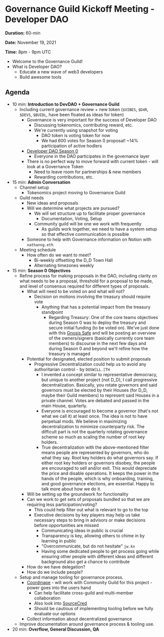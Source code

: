 # Governance Guild Kickoff Meeting - Developer DAO

**Duration:** 60-min

**Date:** November 19, 2021

**Time:** 8pm - 9pm UTC

- Welcome to the Governance Guild!
- What is Developer DAO?
    - Educate a new wave of web3 developers
    - Build awesome tools

## Agenda 
- 10 min: **Introduction to DevDAO + Governance Guild**
    - Including current governance review + new token (`$VIBES`, `$D4R`, `$DEVS`, `$BUIDL`, have been floated as ideas for token)
        - Governance is very important for the success of Developer DAO
            - Discussing tokenomics, contributing reward, etc.
            - We're currently using snapshot for voting
                - DAO token is voting token for now
                - We had 600 votes for Season 0 proposal! ~14% participation of active hodlers
        - [Developer DAO Season 0](https://forum.developerdao.com/t/p3-developer-dao-season-0/219)
            - Everyone in the DAO participates in the governance layer
        - There is no perfect way to move forward with current token - will look at a Governance Token
            - Need to leave room for partnerships & new members
            - Rewarding contributions, etc.
- 15 min: **Admin Conversation**
    - Channel setup
        - Tokenomics project moving to Governance Guild
    - Guild needs
        - New ideas and proposals
        - Will we determine what projects are pursued?
            - We will set structure up to facilitate proper governance
                - Documentation, Voting, Setup
            - Community guild will be one we work with frequently
                - As guilds work together, we need to have a system setup so that effective communication is possible
        - Someone to help with Governance information on Notion with `nathanng.eth`
    - Meeting schedule
        - How often do we want to meet?
            - Bi-weekly offsetting the D_D Town Hall
            - Alternating timezones weekly
- 15 min: **Season 0 Objectives**
    - Refine process for making proposals in the DAO, including clarity on what needs to be a proposal, threshold for a proposal to be made, and level of consensus required for different types of proposals.
        - What will need to be voted on and what will not?
            - Decision on motions involving the treasury should require vote
                - Anything that has a potential impact from the treasury standpoint
                    - Regarding Treasury: One of the core teams objectives during Season 0 was to deploy the treasury and secure initial funding (to be voted on). We've just done with this [Gnosis Safe](https://gnosis-safe.io/) and will be posting an overview of the owners/signers (basically currently core team members) to discourse in the next few days and during Season 0 and beyond we'll refine how the treasury is managed
        - Potential for designated, elected position to submit proposals
            - Progressive Decentralization could help us to avoid any authoritarian control - by `DOSWΞLL.ΞTH`
                - I invented a concept similar to representative democracy, but unique to another project (not D_D), I call progressive decentralization. Basically, you rotate governors and said governors must be elected by their Houses (for D_D, maybe their Guild members) to represent said Houses in a private channel. Votes are debated and passed in the main House, quarterly.
                - Everyone is encouraged to become a governor (that's not what we call it) at least once. The idea is not to have perpetual mods. We believe in maximizing decentralization to minimize counterparty risk. The difficult part is not the quarterly rotating governance scheme so much as scaling the number of root key holders. 
                - True decentralization with the above-mentioned filter means people are represented by governors, who do what they say. Root key holders do what governors say. If either root key holders or governors disobey, the people are encouraged to sell and/or exit. This would depreciate the price and disable operations. It keeps the power in the hands of the people, which is why onboarding, training, and good governance elections, are essential. Happy to talk more about how we do it.
        - Will be setting up the groundwork for functionality
        - Can we work to get sets of proposals bundled so that we are requiring less participation/voting?
            - This could help filter out what is relevant to go to the top
            - Executive decisions by key players may help us take necessary steps to bring in advisors or make decisions before opportunities are missed
                - Communicating ideas in public is crucial
                - Transparency is key, allowing others to chime in by learning in public
                - "Overcommunicate, but do not hesitate" `jw.kn`
                - Having some dedicated people to get process going while ensuring other people with different ideas and different background also get a chance to contribute
        - How do we have delegation?
        - How do we include people?
    - Setup and manage tooling for governance process.
        - [Coordinape](https://coordinape.com/) - will work with Community Guild for this project - power goes into the users hand
            - Can help facilitate cross-guild and multi-member collaboration
            - Also look into [SourceCred](https://sourcecred.io)
            - Should be cautious of implementing tooling before we fully evaluate our options
        - Collect information about decentralized governance
    - Improve documentation around governance process & tooling use.
- 20 min: **Overflow, General Discussion, QA**